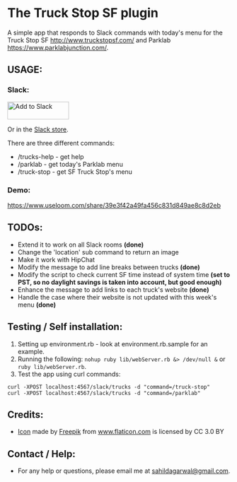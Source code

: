 # The Truck Stop SF plugin

A simple app that responds to Slack commands with today's menu for the Truck Stop SF http://www.truckstopsf.com/ and Parklab https://www.parklabjunction.com/.

## USAGE:

### Slack:
<a href="https://slack.com/oauth/authorize?scope=commands&client_id=207679880451.420459731748"><img alt="Add to Slack" height="40" width="139" src="https://platform.slack-edge.com/img/add_to_slack.png" srcset="https://platform.slack-edge.com/img/add_to_slack.png 1x, https://platform.slack-edge.com/img/add_to_slack@2x.png 2x" /></a>

Or in the [Slack store](http://www.slack.com/apps/ACCDHMHN0-sf-food-trucks).

There are three different commands:
* /trucks-help - get help
* /parklab - get today's Parklab menu
* /truck-stop - get SF Truck Stop's menu

### Demo:
https://www.useloom.com/share/39e3f42a49fa456c831d849ae8c8d2eb

## TODOs:
* Extend it to work on all Slack rooms **(done)**
* Change the 'location' sub command to return an image
* Make it work with HipChat
* Modify the message to add line breaks between trucks **(done)**
* Modify the script to check current SF time instead of system time **(set to PST, so no daylight savings is taken into account, but good enough)**
* Enhance the message to add links to each truck's website **(done)**
* Handle the case where their website is not updated with this week's menu **(done)**

## Testing / Self installation:
1. Setting up environment.rb - look at environment.rb.sample for an example.
2. Running the following: ```nohup ruby lib/webServer.rb &> /dev/null &``` or `ruby lib/webServer.rb`.
3. Test the app using curl commands: 
```
curl -XPOST localhost:4567/slack/trucks -d "command=/truck-stop"
curl -XPOST localhost:4567/slack/trucks -d "command=/parklab"
```

## Credits:
* [Icon](https://www.flaticon.com/free-icon/food-truck_1046762#term=food%20truck&page=1&position=8) made by [Freepik](http://www.freepik.com) from www.flaticon.com is licensed by CC 3.0 BY

## Contact / Help:
* For any help or questions, please email me at sahildagarwal@gmail.com.